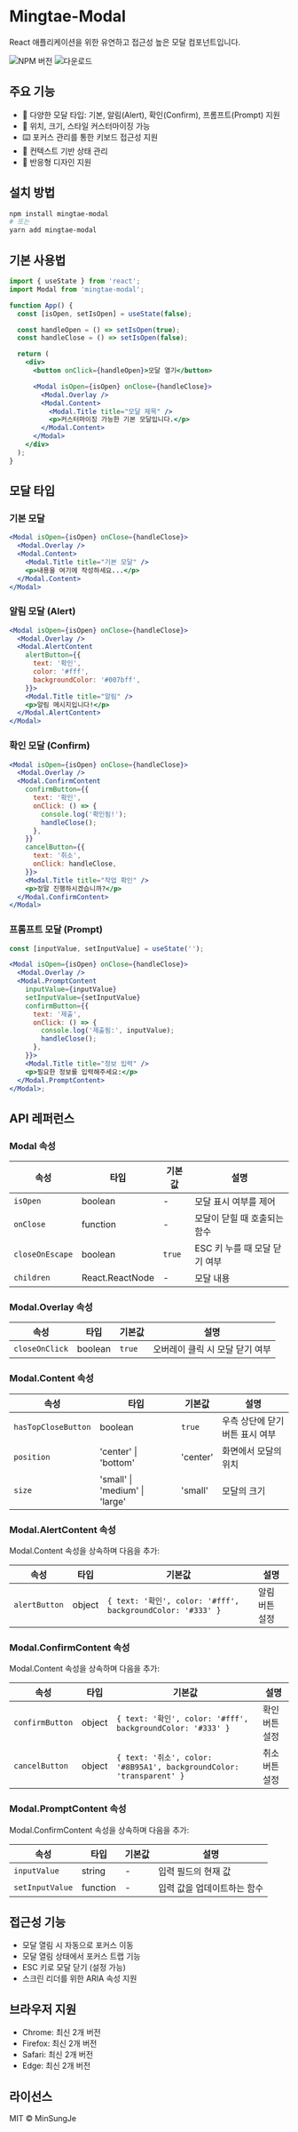 # Mingtae-Modal

React 애플리케이션을 위한 유연하고 접근성 높은 모달 컴포넌트입니다.

![NPM 버전](https://img.shields.io/npm/v/mingtae-modal)
![다운로드](https://img.shields.io/npm/dm/mingtae-modal)

## 주요 기능

- 🚀 다양한 모달 타입: 기본, 알림(Alert), 확인(Confirm), 프롬프트(Prompt) 지원
- 🎨 위치, 크기, 스타일 커스터마이징 가능
- ⌨️ 포커스 관리를 통한 키보드 접근성 지원
- 🔄 컨텍스트 기반 상태 관리
- 📱 반응형 디자인 지원

## 설치 방법

```bash
npm install mingtae-modal
# 또는
yarn add mingtae-modal
```

## 기본 사용법

```jsx
import { useState } from 'react';
import Modal from 'mingtae-modal';

function App() {
  const [isOpen, setIsOpen] = useState(false);

  const handleOpen = () => setIsOpen(true);
  const handleClose = () => setIsOpen(false);

  return (
    <div>
      <button onClick={handleOpen}>모달 열기</button>

      <Modal isOpen={isOpen} onClose={handleClose}>
        <Modal.Overlay />
        <Modal.Content>
          <Modal.Title title="모달 제목" />
          <p>커스터마이징 가능한 기본 모달입니다.</p>
        </Modal.Content>
      </Modal>
    </div>
  );
}
```

## 모달 타입

### 기본 모달

```jsx
<Modal isOpen={isOpen} onClose={handleClose}>
  <Modal.Overlay />
  <Modal.Content>
    <Modal.Title title="기본 모달" />
    <p>내용을 여기에 작성하세요...</p>
  </Modal.Content>
</Modal>
```

### 알림 모달 (Alert)

```jsx
<Modal isOpen={isOpen} onClose={handleClose}>
  <Modal.Overlay />
  <Modal.AlertContent
    alertButton={{
      text: '확인',
      color: '#fff',
      backgroundColor: '#007bff',
    }}>
    <Modal.Title title="알림" />
    <p>알림 메시지입니다!</p>
  </Modal.AlertContent>
</Modal>
```

### 확인 모달 (Confirm)

```jsx
<Modal isOpen={isOpen} onClose={handleClose}>
  <Modal.Overlay />
  <Modal.ConfirmContent
    confirmButton={{
      text: '확인',
      onClick: () => {
        console.log('확인됨!');
        handleClose();
      },
    }}
    cancelButton={{
      text: '취소',
      onClick: handleClose,
    }}>
    <Modal.Title title="작업 확인" />
    <p>정말 진행하시겠습니까?</p>
  </Modal.ConfirmContent>
</Modal>
```

### 프롬프트 모달 (Prompt)

```jsx
const [inputValue, setInputValue] = useState('');

<Modal isOpen={isOpen} onClose={handleClose}>
  <Modal.Overlay />
  <Modal.PromptContent
    inputValue={inputValue}
    setInputValue={setInputValue}
    confirmButton={{
      text: '제출',
      onClick: () => {
        console.log('제출됨:', inputValue);
        handleClose();
      },
    }}>
    <Modal.Title title="정보 입력" />
    <p>필요한 정보를 입력해주세요:</p>
  </Modal.PromptContent>
</Modal>;
```

## API 레퍼런스

### Modal 속성

| 속성            | 타입            | 기본값 | 설명                          |
| --------------- | --------------- | ------ | ----------------------------- |
| `isOpen`        | boolean         | -      | 모달 표시 여부를 제어         |
| `onClose`       | function        | -      | 모달이 닫힐 때 호출되는 함수  |
| `closeOnEscape` | boolean         | `true` | ESC 키 누를 때 모달 닫기 여부 |
| `children`      | React.ReactNode | -      | 모달 내용                     |

### Modal.Overlay 속성

| 속성           | 타입    | 기본값 | 설명                            |
| -------------- | ------- | ------ | ------------------------------- |
| `closeOnClick` | boolean | `true` | 오버레이 클릭 시 모달 닫기 여부 |

### Modal.Content 속성

| 속성                | 타입                           | 기본값   | 설명                            |
| ------------------- | ------------------------------ | -------- | ------------------------------- |
| `hasTopCloseButton` | boolean                        | `true`   | 우측 상단에 닫기 버튼 표시 여부 |
| `position`          | 'center' \| 'bottom'           | 'center' | 화면에서 모달의 위치            |
| `size`              | 'small' \| 'medium' \| 'large' | 'small'  | 모달의 크기                     |

### Modal.AlertContent 속성

Modal.Content 속성을 상속하며 다음을 추가:

| 속성          | 타입   | 기본값                                                     | 설명           |
| ------------- | ------ | ---------------------------------------------------------- | -------------- |
| `alertButton` | object | `{ text: '확인', color: '#fff', backgroundColor: '#333' }` | 알림 버튼 설정 |

### Modal.ConfirmContent 속성

Modal.Content 속성을 상속하며 다음을 추가:

| 속성            | 타입   | 기본값                                                               | 설명           |
| --------------- | ------ | -------------------------------------------------------------------- | -------------- |
| `confirmButton` | object | `{ text: '확인', color: '#fff', backgroundColor: '#333' }`           | 확인 버튼 설정 |
| `cancelButton`  | object | `{ text: '취소', color: '#8B95A1', backgroundColor: 'transparent' }` | 취소 버튼 설정 |

### Modal.PromptContent 속성

Modal.ConfirmContent 속성을 상속하며 다음을 추가:

| 속성            | 타입     | 기본값 | 설명                        |
| --------------- | -------- | ------ | --------------------------- |
| `inputValue`    | string   | -      | 입력 필드의 현재 값         |
| `setInputValue` | function | -      | 입력 값을 업데이트하는 함수 |

## 접근성 기능

- 모달 열림 시 자동으로 포커스 이동
- 모달 열림 상태에서 포커스 트랩 기능
- ESC 키로 모달 닫기 (설정 가능)
- 스크린 리더를 위한 ARIA 속성 지원

## 브라우저 지원

- Chrome: 최신 2개 버전
- Firefox: 최신 2개 버전
- Safari: 최신 2개 버전
- Edge: 최신 2개 버전

## 라이선스

MIT © MinSungJe
